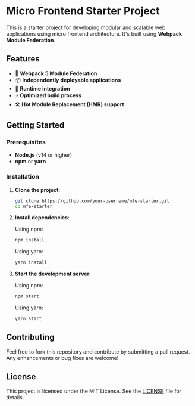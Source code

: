 # Micro Frontend Starter Project

This is a starter project for developing modular and scalable web applications using micro frontend architecture. It's built using **Webpack Module Federation**.

## Features

- 🚀 **Webpack 5 Module Federation**
- 📦 **Independently deployable applications**
- 🔄 **Runtime integration**
- ⚡ **Optimized build process**
- 🛠 **Hot Module Replacement (HMR) support**

## Getting Started

### Prerequisites

- **Node.js** (v14 or higher)
- **npm** or **yarn**

### Installation

1. **Clone the project**:

    ```bash
    git clone https://github.com/your-username/mfe-starter.git
    cd mfe-starter
    ```

2. **Install dependencies**:

    Using npm:

    ```bash
    npm install
    ```

    Using yarn:

    ```bash
    yarn install
    ```

3. **Start the development server**:

    Using npm:

    ```bash
    npm start
    ```

    Using yarn:

    ```bash
    yarn start
    ```

## Contributing

Feel free to fork this repository and contribute by submitting a pull request. Any enhancements or bug fixes are welcome!

## License

This project is licensed under the MIT License. See the [LICENSE](LICENSE) file for details.
